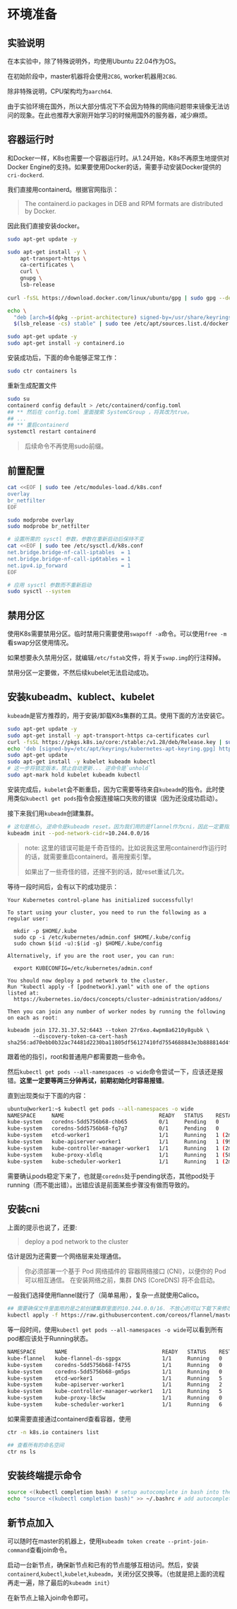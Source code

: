 # 环境准备

## 实验说明
在本实验中，除了特殊说明外，均使用Ubuntu 22.04作为OS。

在初始阶段中，master机器将会使用`2C8G`, worker机器用`2C8G`.

除非特殊说明，CPU架构均为`aarch64`.

由于实验环境在国外，所以大部分情况下不会因为特殊的网络问题带来镜像无法访问的现象。在此也推荐大家刚开始学习的时候用国外的服务器，减少麻烦。

## 容器运行时

和Docker一样，K8s也需要一个容器运行时。从1.24开始，K8s不再原生地提供对Docker Engine的支持。如果要使用Docker的话，需要手动安装Docker提供的`cri-dockerd`.

我们直接用containerd。根据官网指示：

> The containerd.io packages in DEB and RPM formats are distributed by Docker.

因此我们直接安装docker。

```bash
sudo apt-get update -y

sudo apt-get install -y \
    apt-transport-https \
    ca-certificates \
    curl \
    gnupg \
    lsb-release
    
curl -fsSL https://download.docker.com/linux/ubuntu/gpg | sudo gpg --dearmor -o /usr/share/keyrings/docker-archive-keyring.gpg

echo \
  "deb [arch=$(dpkg --print-architecture) signed-by=/usr/share/keyrings/docker-archive-keyring.gpg] https://download.docker.com/linux/ubuntu \
  $(lsb_release -cs) stable" | sudo tee /etc/apt/sources.list.d/docker.list > /dev/null

sudo apt-get update -y
sudo apt-get install -y containerd.io
```

安装成功后，下面的命令能够正常工作：
``` bash
sudo ctr containers ls
```

重新生成配置文件
```bash
sudo su
containerd config default > /etc/containerd/config.toml
## ** 然后在 config.toml 里面搜索 SystemCGroup ，将其改为true。
## ...
## ** 重启containerd
systemctl restart containerd
```

> 后续命令不再使用sudo前缀。

## 前置配置
```bash
cat <<EOF | sudo tee /etc/modules-load.d/k8s.conf
overlay
br_netfilter
EOF

sudo modprobe overlay
sudo modprobe br_netfilter

# 设置所需的 sysctl 参数，参数在重新启动后保持不变
cat <<EOF | sudo tee /etc/sysctl.d/k8s.conf
net.bridge.bridge-nf-call-iptables  = 1
net.bridge.bridge-nf-call-ip6tables = 1
net.ipv4.ip_forward                 = 1
EOF

# 应用 sysctl 参数而不重新启动
sudo sysctl --system
```

## 禁用分区

使用K8s需要禁用分区。临时禁用只需要使用`swapoff -a`命令。可以使用`free -m`看swap分区使用情况。

如果想要永久禁用分区，就编辑`/etc/fstab`文件，将关于`swap.img`的行注释掉。

禁用分区一定要做，不然后续kubelet无法启动成功。

## 安装kubeadm、kublect、kubelet

`kubeadm`是官方推荐的，用于安装/卸载K8s集群的工具。使用下面的方法安装它。

```bash
sudo apt-get update -y
sudo apt-get install -y apt-transport-https ca-certificates curl
curl -fsSL https://pkgs.k8s.io/core:/stable:/v1.28/deb/Release.key | sudo gpg --dearmor -o /etc/apt/keyrings/kubernetes-apt-keyring.gpg
echo 'deb [signed-by=/etc/apt/keyrings/kubernetes-apt-keyring.gpg] https://pkgs.k8s.io/core:/stable:/v1.28/deb/ /' | sudo tee /etc/apt/sources.list.d/kubernetes.list
sudo apt-get update
sudo apt-get install -y kubelet kubeadm kubectl
# 这一步将锁定版本，禁止自动更新... 逆命令是`unhold`
sudo apt-mark hold kubelet kubeadm kubectl
```

安装完成后，`kubelet`会不断重启，因为它需要等待来自`kubeadm`的指令。此时使用类似`kubectl get pods`指令会报连接端口失败的错误（因为还没成功启动）。

接下来我们用`kubeadm`创建集群。

```bash
# 这句是核心, 逆命令是kubeadm reset。因为我们用的是flannel作为cni，因此一定要指定10.244.0.0/16.
kubeadm init --pod-network-cidr=10.244.0.0/16
```

> note: 这里的错误可能是千奇百怪的。比如说我这里用containerd作运行时的话，就需要重启containerd。善用搜索引擎。
>
> 如果出了一些奇怪的错，还搜不到的话，就reset重试几次。

等待一段时间后，会有以下的成功提示：
```
Your Kubernetes control-plane has initialized successfully!

To start using your cluster, you need to run the following as a regular user:

  mkdir -p $HOME/.kube
  sudo cp -i /etc/kubernetes/admin.conf $HOME/.kube/config
  sudo chown $(id -u):$(id -g) $HOME/.kube/config

Alternatively, if you are the root user, you can run:

  export KUBECONFIG=/etc/kubernetes/admin.conf

You should now deploy a pod network to the cluster.
Run "kubectl apply -f [podnetwork].yaml" with one of the options listed at:
  https://kubernetes.io/docs/concepts/cluster-administration/addons/

Then you can join any number of worker nodes by running the following on each as root:

kubeadm join 172.31.37.52:6443 --token 27r6xo.4wpm8a6210y8gubk \
        --discovery-token-ca-cert-hash sha256:ad70ebb0b32ac74481d2230ba11805df56127410fd7554688843e3b888814d4f
```

跟着他的指引，root和普通用户都需要跑一些命令。

然后`kubectl get pods --all-namespaces -o wide`命令尝试一下，应该还是报错。**这里一定要等两三分钟再试，前期初始化时容易报错**。

直到出现类似于下面的内容：
```bash
ubuntu@worker1:~$ kubectl get pods --all-namespaces -o wide
NAMESPACE     NAME                              READY   STATUS    RESTARTS       AGE   IP              NODE      NOMINATED NODE   READINESS GATES
kube-system   coredns-5dd5756b68-chb65          0/1     Pending   0              61s   <none>          <none>    <none>           <none>
kube-system   coredns-5dd5756b68-fq7g7          0/1     Pending   0              61s   <none>          <none>    <none>           <none>
kube-system   etcd-worker1                      1/1     Running   1 (2m9s ago)   94s   172.31.40.162   worker1   <none>           <none>
kube-system   kube-apiserver-worker1            1/1     Running   1 (99s ago)    94s   172.31.40.162   worker1   <none>           <none>
kube-system   kube-controller-manager-worker1   1/1     Running   1 (2m9s ago)   94s   172.31.40.162   worker1   <none>           <none>
kube-system   kube-proxy-xldlq                  1/1     Running   1 (58s ago)    61s   172.31.40.162   worker1   <none>           <none>
kube-system   kube-scheduler-worker1            1/1     Running   1 (2m9s ago)   94s   172.31.40.162   worker1   <none>           <none>
```

需要确认pods稳定下来了，也就是`coredns`处于pending状态，其他pod处于running（而不能出错）。出错应该是前面某些步骤没有做而导致的。

## 安装cni

上面的提示也说了，还要:

> deploy a pod network to the cluster

估计是因为还需要一个网络层来处理通信。

> 你必须部署一个基于 Pod 网络插件的 容器网络接口 (CNI)，以便你的 Pod 可以相互通信。 在安装网络之前，集群 DNS (CoreDNS) 将不会启动。

一般我们选择使用flannel就行了（简单易用），复杂一点就使用Calico。

```bash
## 需要确保文件里面用的是之前创建集群里面的10.244.0.0/16. 不放心的可以下载下来修改，再做apply。
kubectl apply -f https://raw.githubusercontent.com/coreos/flannel/master/Documentation/kube-flannel.yml
```

等一段时间，使用`kubectl get pods --all-namespaces -o wide`可以看到所有pod都应该处于Running状态。

```bash
NAMESPACE      NAME                              READY   STATUS    RESTARTS   AGE     IP              NODE      NOMINATED NODE   READINESS GATES
kube-flannel   kube-flannel-ds-sgpgx             1/1     Running   0          22s     172.31.40.162   worker1   <none>           <none>
kube-system    coredns-5dd5756b68-f4755          1/1     Running   0          3m51s   10.244.0.3      worker1   <none>           <none>
kube-system    coredns-5dd5756b68-gm5ps          1/1     Running   0          3m51s   10.244.0.2      worker1   <none>           <none>
kube-system    etcd-worker1                      1/1     Running   5          4m4s    172.31.40.162   worker1   <none>           <none>
kube-system    kube-apiserver-worker1            1/1     Running   2          4m4s    172.31.40.162   worker1   <none>           <none>
kube-system    kube-controller-manager-worker1   1/1     Running   5          4m4s    172.31.40.162   worker1   <none>           <none>
kube-system    kube-proxy-l8c5w                  1/1     Running   0          3m51s   172.31.40.162   worker1   <none>           <none>
kube-system    kube-scheduler-worker1            1/1     Running   6          4m4s    172.31.40.162   worker1   <none>           <none>
```

如果需要直接通过containerd查看容器，使用
```bash
ctr -n k8s.io containers list

## 查看所有的命名空间
ctr ns ls
```

## 安装终端提示命令

```bash
source <(kubectl completion bash) # setup autocomplete in bash into the current shell, bash-completion package should be installed first.
echo "source <(kubectl completion bash)" >> ~/.bashrc # add autocomplete permanently to your bash shell.
```

## 新节点加入

可以随时在master的机器上，使用`kubeadm token create --print-join-command`查看join命令。

启动一台新节点，确保新节点和已有的节点能够互相访问。然后，安装`containerd`,`kubectl`,`kubelet`,`kubeadm`，关闭分区交换等。（也就是把上面的流程再走一遍，除了最后的`kubeadm init`）

在新节点上输入join命令即可。
